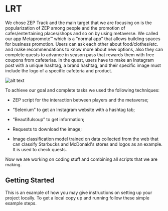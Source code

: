 # LRT

We chose ZEP Track and the main target that we are focusing on is the popularization of ZEP among people and the promotion of cafes/entertaining places/shops and so on by using metaverse. We called our app Metapromote™ which is a “normal app” that allows building spaces for business promotion. Users can ask each other about food/clothes/etc. and make recommendations to know more about new options, also they can complete quests to advance in season pass that rewards them with free coupons from cafeterias. In the quest, users have to make an Instagram post with a unique hashtag, a brand hashtag, and their specific image must include the logo of a specific cafeteria and product. 

![alt text]((https://github.com/Yeskendir2502/LRT/blob/main/LRT.png?raw=true))



To achieve our goal and complete tasks we used the following techniques:

* ZEP script for the interaction between players and the metaverse;

* “Selenium” to get an Instagram website with a hashtag tab; 

* “Beautifulsoup” to get information;

* Requests to download the image;

* Image classification model trained on data collected from the web that can classify Starbucks and McDonald's stores and logos as an example. It is used to check quests.


Now we are working on coding stuff and combining all scripts that we are making.

## Getting Started

This is an example of how you may give instructions on setting up your project locally.
To get a local copy up and running follow these simple example steps.


